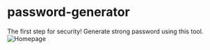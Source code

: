 # password-generator
The first step for security! Generate strong password using this tool.
![Homepage](https://corpuzorgen.github.io/password-generator/resources/images/homepage.png)
